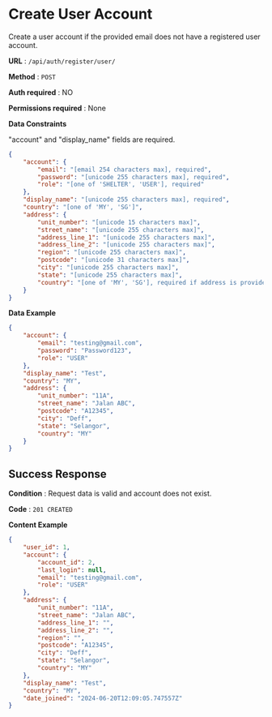 # Create User Account

Create a user account if the provided email does not have a registered
user account.

**URL** : `/api/auth/register/user/`

**Method** : `POST`

**Auth required** : NO

**Permissions required** : None

**Data Constraints**

"account" and "display_name" fields are required.

```json
{
    "account": {
        "email": "[email 254 characters max], required",
        "password": "[unicode 255 characters max], required",
        "role": "[one of 'SHELTER', 'USER'], required"
    },
    "display_name": "[unicode 255 characters max], required",
    "country": "[one of 'MY', 'SG']",
    "address": {
        "unit_number": "[unicode 15 characters max]",
        "street_name": "[unicode 255 characters max]",
        "address_line_1": "[unicode 255 characters max]",
        "address_line_2": "[unicode 255 characters max]",
        "region": "[unicode 255 characters max]",
        "postcode": "[unicode 31 characters max]",
        "city": "[unicode 255 characters max]",
        "state": "[unicode 255 characters max]",
        "country": "[one of 'MY', 'SG'], required if address is provided",
    }
}
```

**Data Example**

```json
{
    "account": {
        "email": "testing@gmail.com",
        "password": "Password123",
        "role": "USER"
    },
    "display_name": "Test",
    "country": "MY",
    "address": {
        "unit_number": "11A",
        "street_name": "Jalan ABC",
        "postcode": "A12345",
        "city": "Deff",
        "state": "Selangor",
        "country": "MY"
    }
}
```

## Success Response

**Condition** : Request data is valid and account does not exist.

**Code** : `201 CREATED`

**Content Example**

```json
{
    "user_id": 1,
    "account": {
        "account_id": 2,
        "last_login": null,
        "email": "testing@gmail.com",
        "role": "USER"
    },
    "address": {
        "unit_number": "11A",
        "street_name": "Jalan ABC",
        "address_line_1": "",
        "address_line_2": "",
        "region": "",
        "postcode": "A12345",
        "city": "Deff",
        "state": "Selangor",
        "country": "MY"
    },
    "display_name": "Test",
    "country": "MY",
    "date_joined": "2024-06-20T12:09:05.747557Z"
}
```
